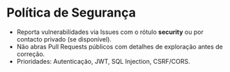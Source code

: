 # Política de Segurança

- Reporta vulnerabilidades via Issues com o rótulo **security** ou por contacto privado (se disponível).
- Não abras Pull Requests públicos com detalhes de exploração antes de correção.
- Prioridades: Autenticação, JWT, SQL Injection, CSRF/CORS.
